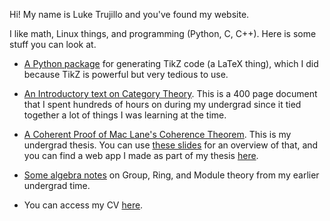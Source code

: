 Hi! My name is Luke Trujillo and you've found my website. 

I like math, Linux things, and programming (Python, C, C++). Here is some stuff you can look at. 

* [A Python package](/cs/tikzpy/) for generating TikZ code (a LaTeX thing), which I did because TikZ is powerful but very tedious to use.

* [An Introductory text on Category Theory](/static/cat_theory.pdf). This is a 400 page document that I spent hundreds of hours on during my undergrad since it tied together a lot of things I was learning at the time. 

* [A Coherent Proof of Mac Lane's Coherence Theorem](https://scholarship.claremont.edu/hmc_theses/243/). This is my undergrad thesis. You can use [these slides](/static/thesis_presentation.pdf) for an overview of that, and you can find a web app I made as part of my thesis [here](/math/associahedron/).

* [Some algebra notes](/static/algebra.pdf) on Group, Ring, and Module theory from my earlier undergrad time.

* You can access my CV [here](/static/cv.pdf).


